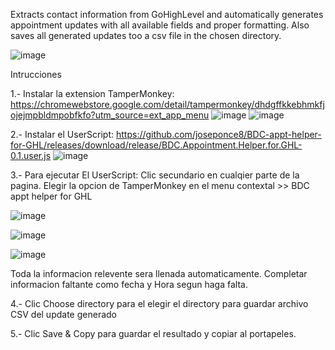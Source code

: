 Extracts contact information from GoHighLevel and automatically generates appointment updates with all available fields and proper formatting. Also saves all generated updates too a csv file in the chosen directory.

![image](https://github.com/user-attachments/assets/4a5e2675-78e3-406c-b763-a84347f7ccff)

Intrucciones

1.- Instalar  la extension TamperMonkey:
https://chromewebstore.google.com/detail/tampermonkey/dhdgffkkebhmkfjojejmpbldmpobfkfo?utm_source=ext_app_menu
![image](https://github.com/user-attachments/assets/ab66b138-faa3-44cc-a271-85d74e06d699)
![image](https://github.com/user-attachments/assets/3387829c-22e8-4a47-98e2-29a11308d133)

2.- Instalar el UserScript:
https://github.com/joseponce8/BDC-appt-helper-for-GHL/releases/download/release/BDC.Appointment.Helper.for.GHL-0.1.user.js
![image](https://github.com/user-attachments/assets/84abac38-4644-47ce-97df-4bf42d8aaa39)

3.- Para ejecutar El UserScript:
Clic secundario en cualqier parte de la pagina.
Elegir la opcion de TamperMonkey en el menu contextal >> BDC appt helper for GHL

![image](https://github.com/user-attachments/assets/425f3e41-b840-4edc-a80d-a4bb38647f7a)

![image](https://github.com/user-attachments/assets/49823e56-2269-472d-9b8c-3a732739b3c8)

![image](https://github.com/user-attachments/assets/b524a8b7-0d5d-4c49-8e73-07e08bcafe3d)

Toda la informacion relevente sera llenada automaticamente. 
Completar informacion faltante como fecha y Hora segun haga falta.

4.- Clic Choose directory para el elegir el directory para guardar archivo CSV del update generado

5.- Clic Save & Copy para guardar el resultado y copiar al portapeles.

